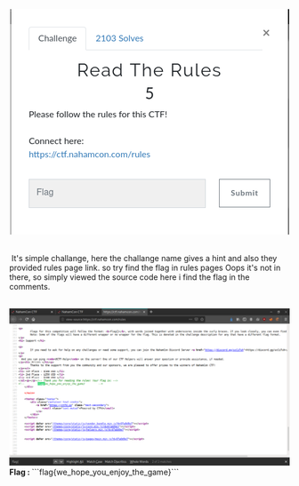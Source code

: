 <div align="center">
<img src="readTheRules_0.png" alt="udmnxpdu"/>
</div>
<br />
<p>&nbsp;It's simple challange, here the challange name gives a hint and also they provided rules page link. so try find the flag in rules pages Oops it's not in there, so simply viewed the source code here i find the flag in the comments.</p>
<br />
<img src="readTheRules_1.png" alt="udmnxpdu" />
<b>Flag : </b>```flag{we_hope_you_enjoy_the_game}```
